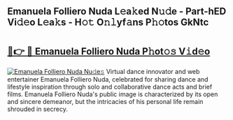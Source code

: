 ## Emanuela Folliero Nuda L𝚎a𝚔ed N𝚞𝚍e - Part-hED Vi𝚍𝚎o L𝚎a𝚔s - H𝚘𝚝 O𝚗𝚕yf𝚊ns P𝚑𝚘tos GkNtc

# <h2><a href="http://kfeb6y.oniu.top/?m=Emanuela+Folliero+Nuda">🔗👉 🔴 Emanuela Folliero Nuda P𝚑ot𝚘𝚜 V𝚒d𝚎o</a></h2>

[![Emanuela Folliero Nuda Nu𝚍e𝚜](https://i.imgur.com/0qMVB7G.gif)](http://kfeb6y.oniu.top/?m=Emanuela+Folliero+Nuda)
Virtual dance innovator and web entertainer Emanuela Folliero Nuda, celebrated for sharing dance and lifestyle inspiration through solo and collaborative dance acts and brief films. Emanuela Folliero Nuda's public image is characterized by its open and sincere demeanor, but the intricacies of his personal life remain shrouded in secrecy.  
